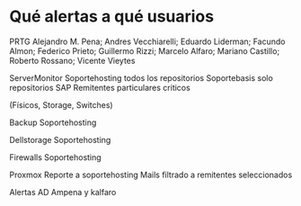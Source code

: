 # Qué alertas a qué usuarios

PRTG
Alejandro M. Pena;
Andres Vecchiarelli;
Eduardo Liderman;
Facundo Almon;
Federico Prieto;
Guillermo Rizzi;
Marcelo Alfaro;
Mariano Castillo;
Roberto Rossano;
Vicente Vieytes

ServerMonitor
Soportehosting todos los repositorios
Soportebasis solo repositorios SAP
Remitentes particulares criticos

(Físicos, Storage, Switches)

Backup
Soportehosting

Dellstorage
Soportehosting

Firewalls
Soportehosting

Proxmox
Reporte a soportehosting
Mails filtrado a remitentes seleccionados

Alertas AD
Ampena y kalfaro